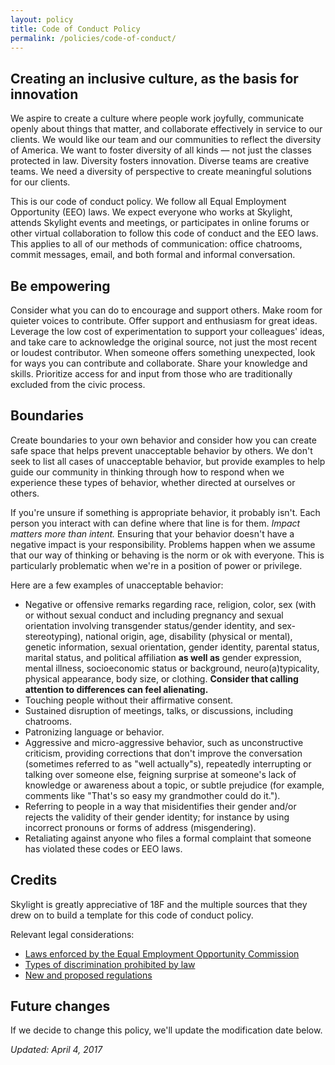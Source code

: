 ```yaml
---
layout: policy
title: Code of Conduct Policy
permalink: /policies/code-of-conduct/
---
```


## Creating an inclusive culture, as the basis for innovation

We aspire to create a culture where people work joyfully, communicate openly about things that matter, and collaborate effectively in service to our clients. We would like our team and our communities to reflect the diversity of America. We want to foster diversity of all kinds &mdash; not just the classes protected in law. Diversity fosters innovation. Diverse teams are creative teams. We need a diversity of perspective to create meaningful solutions for our clients.

This is our code of conduct policy. We follow all Equal Employment Opportunity (EEO) laws. We expect everyone who works at Skylight, attends Skylight events and meetings, or participates in online forums or other virtual collaboration to follow this code of conduct and the EEO laws. This applies to all of our methods of communication: office chatrooms, commit messages, email, and both formal and informal conversation.

## Be empowering

Consider what you can do to encourage and support others. Make room for quieter voices to contribute. Offer support and enthusiasm for great ideas. Leverage the low cost of experimentation to support your colleagues' ideas, and take care to acknowledge the original source, not just the most recent or loudest contributor. When someone offers something unexpected, look for ways you can contribute and collaborate. Share your knowledge and skills. Prioritize access for and input from those who are traditionally excluded from the civic process.

## Boundaries

Create boundaries to your own behavior and consider how you can create safe space that helps prevent unacceptable behavior by others. We don't seek to list all cases of unacceptable behavior, but provide examples to help guide our community in thinking through how to respond when we experience these types of behavior, whether directed at ourselves or others.

If you're unsure if something is appropriate behavior, it probably isn't. Each person you interact with can define where that line is for them. <em>Impact matters more than intent.</em> Ensuring that your behavior doesn't have a negative impact is your responsibility. Problems happen when we assume that our way of thinking or behaving is the norm or ok with everyone. This is particularly problematic when we're in a position of power or privilege.

Here are a few examples of unacceptable behavior:

- Negative or offensive remarks regarding race, religion, color, sex (with or without sexual conduct and including pregnancy and sexual orientation involving transgender status/gender identity, and sex-stereotyping), national origin, age, disability (physical or mental), genetic information, sexual orientation, gender identity, parental status, marital status, and political affiliation <strong>as well as</strong> gender expression, mental illness, socioeconomic status or background, neuro(a)typicality, physical appearance, body size, or clothing. <strong>Consider that calling attention to differences can feel alienating.</strong>
- Touching people without their affirmative consent.
- Sustained disruption of meetings, talks, or discussions, including chatrooms.
- Patronizing language or behavior.
- Aggressive and micro-aggressive behavior, such as unconstructive criticism, providing corrections that don't improve the conversation (sometimes referred to as "well actually"s), repeatedly interrupting or talking over someone else, feigning surprise at someone's lack of knowledge or awareness about a topic, or subtle prejudice (for example, comments like "That's so easy my grandmother could do it.").
- Referring to people in a way that misidentifies their gender and/or rejects the validity of their gender identity; for instance by using incorrect pronouns or forms of address (misgendering).
- Retaliating against anyone who files a formal complaint that someone has violated these codes or EEO laws.

## Credits

Skylight is greatly appreciative of 18F and the multiple sources that they drew on to build a template for this code of conduct policy.

Relevant legal considerations:

- [Laws enforced by the Equal Employment Opportunity Commission](https://www.eeoc.gov/laws/statutes/index.cfm)
- [Types of discrimination prohibited by law](https://www.eeoc.gov/laws/types/)
- [New and proposed regulations](https://www.eeoc.gov/laws/regulations/index.cfm)

## Future changes

If we decide to change this policy, we'll update the modification date below.

<em>Updated: April 4, 2017</em>
